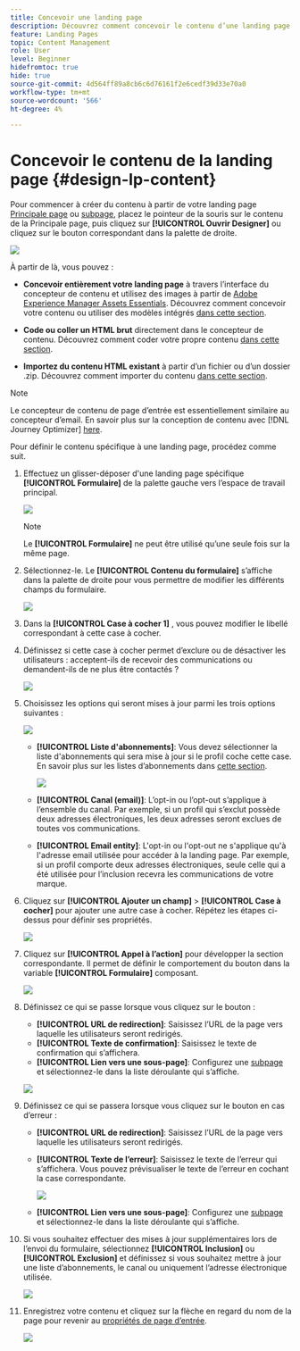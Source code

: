 ```yaml
---
title: Concevoir une landing page
description: Découvrez comment concevoir le contenu d’une landing page dans Journey Optimizer
feature: Landing Pages
topic: Content Management
role: User
level: Beginner
hidefromtoc: true
hide: true
source-git-commit: 4d564ff89a8cb6c6d76161f2e6cedf39d33e70a0
workflow-type: tm+mt
source-wordcount: '566'
ht-degree: 4%

---
```


# Concevoir le contenu de la landing page {#design-lp-content}

Pour commencer à créer du contenu à partir de votre landing page [Principale page](create-lp.md#configure-primary-page) ou [subpage](create-lp.md#configure-subpages), placez le pointeur de la souris sur le contenu de la Principale page, puis cliquez sur **[!UICONTROL Ouvrir Designer]** ou cliquez sur le bouton correspondant dans la palette de droite.

![](../assets/lp_open-designer.png)

À partir de là, vous pouvez :

* **Concevoir entièrement votre landing page** à travers l’interface du concepteur de contenu et utilisez des images à partir de [Adobe Experience Manager Assets Essentials](../assets-essentials.md). Découvrez comment concevoir votre contenu ou utiliser des modèles intégrés [dans cette section](../create-email-content.md).

* **Code ou coller un HTML brut** directement dans le concepteur de contenu. Découvrez comment coder votre propre contenu [dans cette section](../existing-content.md#import-raw-html-code).

* **Importez du contenu HTML existant** à partir d’un fichier ou d’un dossier .zip. Découvrez comment importer du contenu [dans cette section](../existing-content.md#import-html-content-from-file).

>[!NOTE]
>
>Le concepteur de contenu de page d’entrée est essentiellement similaire au concepteur d’email. En savoir plus sur la conception de contenu avec [!DNL Journey Optimizer] [here](../design-emails.md).

Pour définir le contenu spécifique à une landing page, procédez comme suit.

1. Effectuez un glisser-déposer d&#39;une landing page spécifique **[!UICONTROL Formulaire]** de la palette gauche vers l’espace de travail principal.

   ![](../assets/lp_designer-form-component.png)

   >[!NOTE]
   >
   >Le **[!UICONTROL Formulaire]** ne peut être utilisé qu’une seule fois sur la même page.

1. Sélectionnez-le. Le **[!UICONTROL Contenu du formulaire]** s’affiche dans la palette de droite pour vous permettre de modifier les différents champs du formulaire.

   ![](../assets/lp_designer-form-content-options.png)

1. Dans la **[!UICONTROL Case à cocher 1]** , vous pouvez modifier le libellé correspondant à cette case à cocher.

1. Définissez si cette case à cocher permet d’exclure ou de désactiver les utilisateurs : acceptent-ils de recevoir des communications ou demandent-ils de ne plus être contactés ?

   ![](../assets/lp_designer-form-update.png)

1. Choisissez les options qui seront mises à jour parmi les trois options suivantes :

   ![](../assets/lp_designer-form-update-options.png)

   * **[!UICONTROL Liste d&#39;abonnements]**: Vous devez sélectionner la liste d&#39;abonnements qui sera mise à jour si le profil coche cette case. En savoir plus sur les listes d’abonnements dans [cette section](subscription-list.md).

      ![](../assets/lp_designer-form-subs-list.png)

   * **[!UICONTROL Canal (email)]**: L’opt-in ou l’opt-out s’applique à l’ensemble du canal. Par exemple, si un profil qui s’exclut possède deux adresses électroniques, les deux adresses seront exclues de toutes vos communications.

   * **[!UICONTROL Email entity]**: L&#39;opt-in ou l&#39;opt-out ne s&#39;applique qu&#39;à l&#39;adresse email utilisée pour accéder à la landing page. Par exemple, si un profil comporte deux adresses électroniques, seule celle qui a été utilisée pour l’inclusion recevra les communications de votre marque.

1. Cliquez sur **[!UICONTROL Ajouter un champ]** > **[!UICONTROL Case à cocher]** pour ajouter une autre case à cocher. Répétez les étapes ci-dessus pour définir ses propriétés.

   ![](../assets/lp_designer-form-checkbox-2.png)

1. Cliquez sur **[!UICONTROL Appel à l’action]** pour développer la section correspondante. Il permet de définir le comportement du bouton dans la variable **[!UICONTROL Formulaire]** composant.

   ![](../assets/lp_designer-form-call-to-action.png)

1. Définissez ce qui se passe lorsque vous cliquez sur le bouton :

   * **[!UICONTROL URL de redirection]**: Saisissez l’URL de la page vers laquelle les utilisateurs seront redirigés.
   * **[!UICONTROL Texte de confirmation]**: Saisissez le texte de confirmation qui s’affichera.
   * **[!UICONTROL Lien vers une sous-page]**: Configurez une [subpage](create-lp.md#configure-subpages) et sélectionnez-le dans la liste déroulante qui s’affiche.

   ![](../assets/lp_designer-form-confirmation-action.png)

1. Définissez ce qui se passera lorsque vous cliquez sur le bouton en cas d’erreur :

   * **[!UICONTROL URL de redirection]**: Saisissez l’URL de la page vers laquelle les utilisateurs seront redirigés.
   * **[!UICONTROL Texte de l’erreur]**: Saisissez le texte de l’erreur qui s’affichera. Vous pouvez prévisualiser le texte de l’erreur en cochant la case correspondante.

      ![](../assets/lp_designer-form-error-preview.png)

   * **[!UICONTROL Lien vers une sous-page]**: Configurez une [subpage](create-lp.md#configure-subpages) et sélectionnez-le dans la liste déroulante qui s’affiche.

1. Si vous souhaitez effectuer des mises à jour supplémentaires lors de l’envoi du formulaire, sélectionnez **[!UICONTROL Inclusion]** ou **[!UICONTROL Exclusion]** et définissez si vous souhaitez mettre à jour une liste d’abonnements, le canal ou uniquement l’adresse électronique utilisée.

   ![](../assets/lp_designer-form-additionnal-update.png)

1. Enregistrez votre contenu et cliquez sur la flèche en regard du nom de la page pour revenir au [propriétés de page d’entrée](create-lp.md#configure-primary-page).

   ![](../assets/lp_designer-form-save.png)

<!--Will the name Email Designer be kept if you can also design LP with the same tool? > To modify in Messages section > content designer or Designer-->


